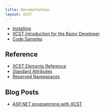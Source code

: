 ```yaml
---
title: Documentation
layout: XCST
---
```


- [Installing](installing.html)
- [XCST Introduction for the Razor Developer](intro-for-razor-dev.html)
- [Code Samples](https://github.com/maxtoroq/XCST-a/tree/master/samples)

Reference
---------
- [XCST Elements Reference](elements-ref.html)
- [Standard Attributes](standard-attributes.html)
- [Reserved Namespaces](reserved-namespaces.html)

Blog Posts
----------
- [ASP.NET programming with XCST](/2016/04/aspnet-programming-with-xcst.html)
